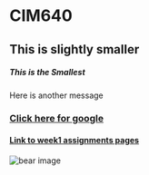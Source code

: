 # CIM640

## This is slightly smaller

##### This is the Smallest

Here is another message

### [Click here for google](http://www.google.com)

#### [Link to week1 assignments pages](https://github.com/mike007jd/CIM640/tree/master/Week1/readme.md)

![bear image](http://www.wikiality.com/file/2016/11/bears1.jpg)
